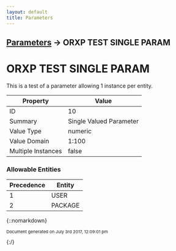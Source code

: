 ```yaml
---
layout: default
title: Parameters
---
```


## [Parameters](TableOfContents) &#8594; ORXP TEST SINGLE PARAM
# ORXP TEST SINGLE PARAM

This is a test of a parameter allowing 1 instance per entity.

Property | Value
--- | ---
ID | 10
Summary | Single Valued Parameter
Value Type | numeric
Value Domain | 1:100
Multiple Instances | false

### Allowable Entities

Precedence | Entity
--- | ---
1 | USER
2 | PACKAGE

{::nomarkdown} <br/><p style="font-size: 11px">Document generated on July 3rd 2017, 12:09:01 pm</p>{:/}
